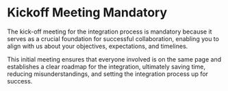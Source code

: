 
#  Kickoff Meeting Mandatory

The kick-off meeting for the integration process is mandatory because it
serves as a crucial foundation for successful collaboration, enabling you to
align with us about your objectives, expectations, and timelines.

This initial meeting ensures that everyone involved is on the same page and
establishes a clear roadmap for the integration, ultimately saving time,
reducing misunderstandings, and setting the integration process up for
success.


